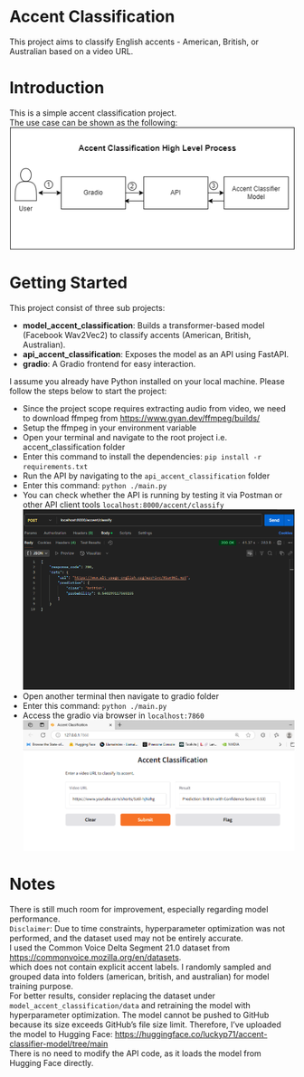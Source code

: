 # Accent Classification
This project aims to classify English accents - American, British, or Australian based on a video URL.

# Introduction
This is a simple accent classification project.<br/>
The use case can be shown as the following:<br/>
![flow](./assets/accent_classification_use_case.png)

# Getting Started
This project consist of three sub projects:<br/>
- **model_accent_classification**: Builds a transformer-based model (Facebook Wav2Vec2) to classify accents (American, British, Australian).
- **api_accent_classification**: Exposes the model as an API using FastAPI.
- **gradio**: A Gradio frontend for easy interaction.

I assume you already have Python installed on your local machine. Please follow the steps below to start the project:
- Since the project scope requires extracting audio from video, we need to download ffmpeg from https://www.gyan.dev/ffmpeg/builds/
- Setup the ffmpeg in your environment variable
- Open your terminal and navigate to the root project i.e. accent_classification folder
- Enter this command to install the dependencies: `pip install -r requirements.txt`
- Run the API by navigating to the `api_accent_classification` folder
- Enter this command: `python ./main.py`
- You can check whether the API is running by testing it via Postman or other API client tools `localhost:8000/accent/classify`
![api_test_postman](./assets/postman_test.png)
- Open another terminal then navigate to gradio folder
- Enter this command: `python ./main.py`
- Access the gradio via browser in `localhost:7860`
![gradio](./assets/gradio.png)

# Notes
There is still much room for improvement, especially regarding model performance.<br/>
`Disclaimer`: Due to time constraints, hyperparameter optimization was not performed, and the dataset used may not be entirely accurate.<br/>
I used the Common Voice Delta Segment 21.0 dataset from https://commonvoice.mozilla.org/en/datasets. <br/>
which does not contain explicit accent labels. I randomly sampled and grouped data into folders (american, british, and australian) for model training purpose. <br/>
For better results, consider replacing the dataset under `model_accent_classification/data` and retraining the model with hyperparameter optimization.
The model cannot be pushed to GitHub because its size exceeds GitHub’s file size limit. Therefore, I’ve uploaded the model to Hugging Face: https://huggingface.co/luckyp71/accent-classifier-model/tree/main <br/>
There is no need to modify the API code, as it loads the model from Hugging Face directly.